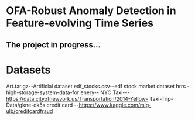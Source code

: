 # OFA-Robust Anomaly Detection in Feature-evolving Time Series 
## The project in progress...

# Datasets
Art.tar.gz--Artificial dataset
edf_stocks.csv--edf stock market dataset
hrrs -high-storage-system-data-for enery--
NYC Taxi---https://data.cityofnewyork.us/Transportation/2014-Yellow-
Taxi-Trip-Data/gkne-dk5s
credit card --https://www.kaggle.com/mlg-ulb/creditcardfraud
